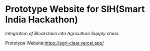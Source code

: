 # Prototype Website for SIH(Smart India Hackathon)

*Integration of Blockchain into Agriculture Supply chain.*

Prototype Website:https://agri-clear.vercel.app/
